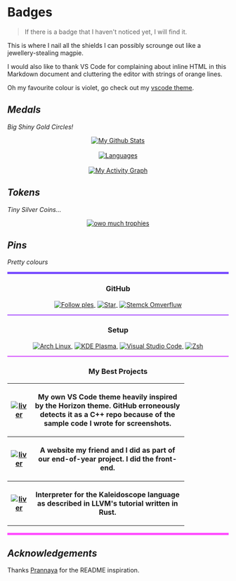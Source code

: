 <!--style>
    table {
        table-layout: fixed;
    }

    th, td {
        overflow-wrap: break-word;
        padding: 5px;
        text-align: left;
    }

    tr:nth-child(even) {
        background-color: #333333;
    }

    .repo-button {
        width: 40%;
    }
    
    .repo-desc {
        width: 50%;
    }
</style-->

# <!--My Corrupt Junta Military -->Badges

> If there is a badge that I haven't noticed yet, I will find it.

This is where I nail all the shields I can possibly scrounge out like
a jewellery-stealing magpie.

I would also like to thank VS Code for complaining about inline HTML in this
Markdown document and cluttering the editor with strings of orange lines.

Oh my favourite colour is violet, go check out my
[vscode theme](https://github.com/RenoirTan/liver).

## ___<!--Inner Circle -->Medals___

*Big Shiny Gold Circles!*

<p align="center">
    <a href="https://github.com/RenoirTan" style="margin: 20px;">
        <img align="center" alt="My Github Stats" src="https://github-readme-stats.vercel.app/api?username=RenoirTan&show_icons=true&count_private=true&margin-w=20&margin-h=25&theme=material-palenight&show_icons=true&bg_color=30,e761c5,7a5bd9&title_color=fff&text_color=ffffff&icon_color=53e2ed">
    </a>
    <br>
    <br>
    <a href="https://github.com/RenoirTan" style="margin: 20px;">
        <img align="center" alt="Languages" src="https://github-readme-stats.vercel.app/api/top-langs/?username=RenoirTan&show_icons=true&count_private=true&margin-w=20&margin-h=25&theme=material-palenight&show_icons=true&langs_count=10&layout=compact&bg_color=30,e761c5,7a5bd9&title_color=fff&text_color=ffffff&icon_color=53e2ed">
    </a>
    <br>
    <br>
    <a href="https://github.com/RenoirTan" style="margin: 20px;">
        <img align="center" alt="My Activity Graph" src="https://activity-graph.herokuapp.com/graph?username=RenoirTan&theme=rogue&bg_color=180f18&color=eba2e8&line=9554e8&point=d7d7d7&area_color=c390e8&area=true&hide_border=true&custom_title=My%20Activity%20Graph">
    </a>
</p>

## *<!--Senior Officer -->Tokens*

*Tiny Silver Coins...*

<p align="center">
    <a href="https://github.com/RenoirTan" style="margin: 20px;">
        <img align="center" alt="owo much trophies" src="https://github-profile-trophy.vercel.app/?username=RenoirTan&show_icons=true&count_private=true&margin-w=20&margin-h=25&theme=dracula">
    </a>
</p>

## *<!--Junior Officer -->Pins*

*Pretty colours*

<!--p align="center">
    <a href="https://github.com/RenoirTan" style="margin: 20px;">
        <img align="center" alt="visitors" src="https://visitor-badge.laobi.icu/badge?page_id=RenoirTan.RenoirTan">
    </a>
</p-->

<hr style="width:100%; height:5px; background-color: #794dff; border:none;" />
<div>
    <h3 align="center"><b>GitHub</b></h3>
    <p align="center">
        <a href="https://github.com/RenoirTan" style="margin: 20px 2px;">
            <img align="center" alt="Follow ples" src="https://img.shields.io/github/followers/RenoirTan?label=Followers&style=for-the-badge&color=blueviolet">
        </a>
        <a href="https://github.com/RenoirTan" style="margin: 20px 2px;">
            <img align="center" alt="Star" src="https://img.shields.io/github/stars/RenoirTan?label=Stars&style=for-the-badge&color=blueviolet">
        </a>
        <a href="https://stackoverflow.com/users/12200090/renoir-tan" style="margin: 20px 2px;">
            <img align="center" alt="Stemck Omverfluw" src="https://img.shields.io/badge/Stack_Overflow-000000?style=for-the-badge&color=blueviolet&logo=stack-overflow">
        </a>
    </p>
</div>
<hr style="width:100%; height:2px; background-color: #a64dff; border:none;" />
    <h3 align="center"><b>Setup</b></h3>
    <p align="center">
        <a href="https://archlinux.org" style="margin: 20px 2px;">
            <img align="center" alt="Arch Linux" src="https://img.shields.io/badge/Operating%20System-Arch%20Linux-d24dff?style=for-the-badge&logo=archlinux&logoColor=d7d7d7">
        </a>
        <a href="https://kde.org/plasma-desktop/" style="margin: 20px 2px;">
            <img align="center" alt="KDE Plasma" src="https://img.shields.io/badge/Desktop%20Environment-KDE%20Plasma-d24dff?style=for-the-badge&logo=kde&logoColor=d7d7d7">
        </a>
        <a href="https://code.visualstudio.com/" style="margin: 20px 2px;">
            <img align="center" alt="Visual Studio Code" src="https://img.shields.io/badge/IDE-Visual%20Studio%20Code-d24dff?style=for-the-badge&logo=visualstudiocode&logoColor=d7d7d7">
        </a>
        <a href="https://zsh.org/" style="margin: 20px 2px;">
            <img align="center" alt="Zsh" src="https://img.shields.io/badge/Shell-Zsh-d24dff?style=for-the-badge&logo=gnubash&logoColor=d7d7d7">
        </a>
    </p>
<hr style="width:100%; height:2px; background-color: #d24dff; border:none;" />
    <h3 align="center"><b>My Best Projects</b></h3>
    <table style="width: 80%;" align="center">
        <tr>
            <th colspan="2" class="repo-button">
                <a href="https://github.com/RenoirTan/liver">
                    <img align="center" alt="liver" src="https://github-readme-stats.vercel.app/api/pin/?username=RenoirTan&repo=liver&show_icons=true&count_private=true&margin-w=20&margin-h=25&theme=material-palenight&show_icons=true&bg_color=30,e761c5,7a5bd9&title_color=fff&text_color=ffffff&icon_color=53e2ed">
                </a>
            </th>
            <th class="repo-desc">
                <p>My own VS Code theme heavily inspired by the Horizon theme. GitHub erroneously detects it as a C++ repo because of the sample code I wrote for screenshots.</p>
            </th>
        </tr>
        <tr>
            <th colspan="2" class="repo-button">
                <a href="https://github.com/RenoirTan/Y3-CEP-Final-Project-Christopher-Renoir">
                    <img align="center" alt="liver" src="https://github-readme-stats.vercel.app/api/pin/?username=RenoirTan&repo=Y3-CEP-Final-Project-Christopher-Renoir&show_icons=true&count_private=true&margin-w=20&margin-h=25&theme=material-palenight&show_icons=true&bg_color=30,e761c5,7a5bd9&title_color=fff&text_color=ffffff&icon_color=53e2ed">
                </a>
            </th>
            <th class="repo-desc">
                <p>A website my friend and I did as part of our end-of-year project. I did the front-end.</p>
            </th>
        </tr>
        <tr>
            <th colspan="2" class="repo-button">
                <a href="https://github.com/RenoirTan/LLVMKaleidoscope">
                    <img align="center" alt="liver" src="https://github-readme-stats.vercel.app/api/pin/?username=RenoirTan&repo=LLVMKaleidoscope&show_icons=true&count_private=true&margin-w=20&margin-h=25&theme=material-palenight&show_icons=true&bg_color=30,e761c5,7a5bd9&title_color=fff&text_color=ffffff&icon_color=53e2ed">
                </a>
            </th>
            <th class="repo-desc">
                <p>Interpreter for the Kaleidoscope language as described in LLVM's tutorial written in Rust.</p>
            </th>
        </tr>
    </table>
<hr style="width:100%; height:5px; background-color: #ff4dff; border:none;" />

## *Acknowledgements*

Thanks [Prannaya](https://github.com/ThePyProgrammer) for the README
inspiration.

<!--
Testing Git Credential Manager
EEEEEEEEEEEEEEEEEEEEEEEEEEEEEE
-->

<!--
**RenoirTan/RenoirTan** is a ✨ _special_ ✨ repository because its `README.md` (this file) appears on your GitHub profile.

Here are some ideas to get you started:

- 🔭 I’m currently working on ...
- 🌱 I’m currently learning ...
- 👯 I’m looking to collaborate on ...
- 🤔 I’m looking for help with ...
- 💬 Ask me about ...
- 📫 How to reach me: ...
- 😄 Pronouns: ...
- ⚡ Fun fact: ...
-->
